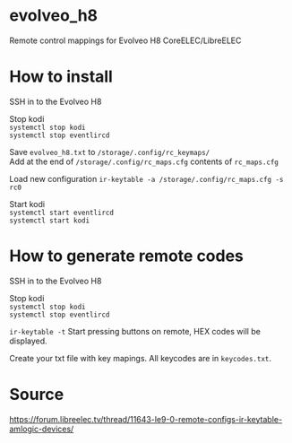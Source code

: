 # evolveo_h8
Remote control mappings for Evolveo H8 CoreELEC/LibreELEC

# How to install
SSH in to the Evolveo H8

Stop kodi  
`systemctl stop kodi`  
`systemctl stop eventlircd`  

Save `evolveo_h8.txt` to `/storage/.config/rc_keymaps/`  
Add at the end of `/storage/.config/rc_maps.cfg` contents of `rc_maps.cfg`   

Load new configuration `ir-keytable -a /storage/.config/rc_maps.cfg -s rc0`  

Start kodi  
`systemctl start eventlircd`  
`systemctl start kodi`  

# How to generate remote codes
SSH in to the Evolveo H8

Stop kodi  
`systemctl stop kodi`  
`systemctl stop eventlircd`  

`ir-keytable -t`
Start pressing buttons on remote, HEX codes will be displayed.

Create your txt file with key mapings. All keycodes are in `keycodes.txt`.  


# Source
https://forum.libreelec.tv/thread/11643-le9-0-remote-configs-ir-keytable-amlogic-devices/  
